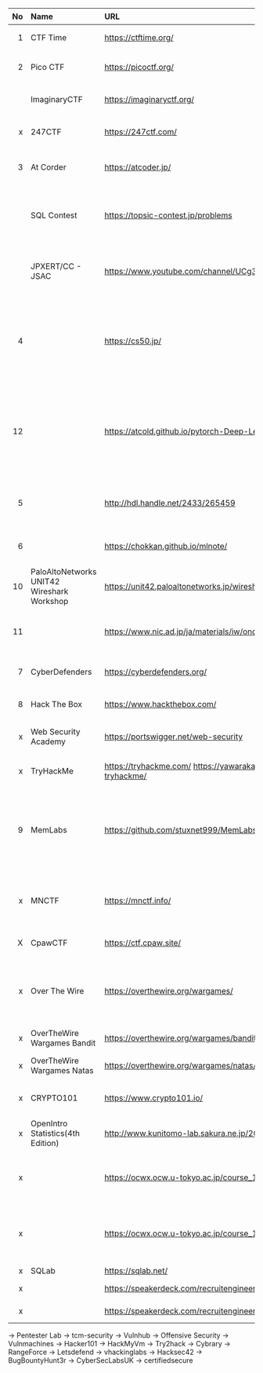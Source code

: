 |No|Name|URL|コメント
|--:|:--|:--|:--|
|  1| CTF Time | https://ctftime.org/ | CTFの開催情報 |
|  2| Pico CTF | https://picoctf.org/ | Carnegie Mellon University |
|   | ImaginaryCTF | https://imaginaryctf.org/ | Daily CTF Challenges For Everyone |
|  x| 247CTF | https://247ctf.com/ | continuous learning environment |
|  3| At Corder | https://atcoder.jp/ | 日本の競技プログラミングサイト |
|   | SQL Contest | https://topsic-contest.jp/problems | SQLコンテスト(日本の企業System Integrator Corpが主催) |
|   | JPXERT/CC - JSAC | https://www.youtube.com/channel/UCg3LUVPVFZMoMS0UFYVOdeg | JSAC(Japan Security Analyst Conference )の過去分動画 | 
|  4| | https://cs50.jp/ | ハーバード大学 コンピュータサイエンスプログラミング技術コース CS50x (日本語訳) |
| 12| | https://atcold.github.io/pytorch-Deep-Learning/ja/ | 深層学習 DS-GA 1008 · 2020年度春学期 · ニューヨーク大学データ・サイエンス・センター |
|  5| | http://hdl.handle.net/2433/265459 | 京都大学プログラミング演習 Python 2021 |
|  6| | https://chokkan.github.io/mlnote/ | 東京工業大学情報理工学院 機械学習帳 |
| 10| PaloAltoNetworks UNIT42 Wireshark Workshop | https://unit42.paloaltonetworks.jp/wireshark-workshop-videos/ | WireSharkチュートリアル |
| 11| | https://www.nic.ad.jp/ja/materials/iw/ondemand/ | Internet Week Basicオンデマンド(動画) |
|  7| CyberDefenders | https://cyberdefenders.org/ | training platform for Security |
|  8| Hack The Box | https://www.hackthebox.com/ | cybersecurity upskilling platform |
|  x| Web Security Academy | https://portswigger.net/web-security | Free, online web security training |
|  x| TryHackMe | https://tryhackme.com/   https://yawaraka-sec.com/how-to-start-tryhackme/ | cybersecurity training (とその日本語解説) |
|  9| MemLabs | https://github.com/stuxnet999/MemLabs | educational set of CTF-styled challenges to get started with the field of Memory Forensics. |
|  x| MNCTF | https://mnctf.info/ | Macnica CTF (日本語)過去に行われたMNCTFの一般公開 | 
|  X| CpawCTF | https://ctf.cpaw.site/ |  (日本語)常設CTF |
|  x| Over The Wire | https://overthewire.org/wargames/ | learn and practice security concepts in the form of fun-filled games |
|  x| OverTheWire Wargames Bandit | https://overthewire.org/wargames/bandit/ | Shell |
|  x| OverTheWire Wargames Natas | https://overthewire.org/wargames/natas/ | basics of serverside web-security |
|  x| CRYPTO101 | https://www.crypto101.io/ | introductory course on cryptography |
|  x| OpenIntro Statistics(4th Edition) | http://www.kunitomo-lab.sakura.ne.jp/2021-3-3Open(S).pdf | データ分析のための統計学入門 |
|  x| | https://ocwx.ocw.u-tokyo.ac.jp/course_11408/ | 東京大学 2018年度開講 統計データ解析 Ⅱ |
|  x| | https://ocwx.ocw.u-tokyo.ac.jp/course_11409/ | 東京大学 2018年度開講 コンピュータシステム概論 |
|  x| SQLab | https://sqlab.net/ |
|  x| | https://speakerdeck.com/recruitengineers/browser-2022    | Recruit browser |
|  x| | https://speakerdeck.com/recruitengineers/javascript-2022 | Recruit javascript |
→ Pentester Lab
→ tcm-security
→ Vulnhub
→ Offensive Security 
→ Vulnmachines
→ Hacker101
→ HackMyVm
→ Try2hack
→ Cybrary
→ RangeForce
→ Letsdefend
→ vhackinglabs 
→ Hacksec42 
→ BugBountyHunt3r 
→ CyberSecLabsUK 
→ certifiedsecure 


